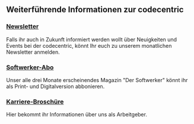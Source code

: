 ## Weiterführende Informationen zur codecentric

### [Newsletter](https://www.codecentric.de/newsletter/)
Falls ihr auch in Zukunft informiert werden wollt über Neuigkeiten und Events bei der codecentric, könnt Ihr euch zu unserem monatlichen Newsletter anmelden.

### [Softwerker-Abo](https://www.codecentric.de/wissen/softwerker/)
Unser alle drei Monate erscheinendes Magazin "Der Softwerker" könnt ihr als Print- und Digitalversion abbonieren. 

### [Karriere-Broschüre](https://info.codecentric.de/karrierebroschuere)
Hier bekommt ihr Informationen über uns als Arbeitgeber. 